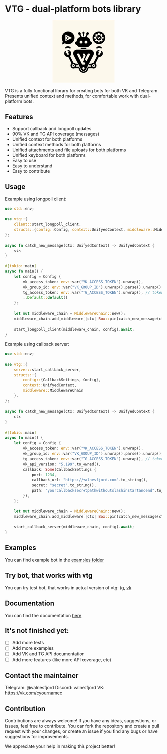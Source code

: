 # VTG - dual-platform bots library

<p align="center">
  <img src="https://github.com/valnesfjord/vtg/raw/HEAD/vtg.jpeg" width="200">
</p>
VTG is a fully functional library for creating bots for both VK and Telegram. Presents unified context and methods, for comfortable work with dual-platform bots.

## Features

-   Support callback and longpoll updates
-   90% VK and TG API coverage (messages)
-   Unified context for both platforms
-   Unified context methods for both platforms
-   Unified attachments and file uploads for both platforms
-   Unified keyboard for both platforms
-   Easy to use
-   Easy to understand
-   Easy to contribute

## Usage

Example using longpoll client:

```rust
use std::env;

use vtg::{
    client::start_longpoll_client,
    structs::{config::Config, context::UnifyedContext, middleware::MiddlewareChain},
};

async fn catch_new_message(ctx: UnifyedContext) -> UnifyedContext {
    ctx
}

#[tokio::main]
async fn main() {
    let config = Config {
        vk_access_token: env::var("VK_ACCESS_TOKEN").unwrap(),
        vk_group_id: env::var("VK_GROUP_ID").unwrap().parse().unwrap(),
        tg_access_token: env::var("TG_ACCESS_TOKEN").unwrap(), // token starts with "bot", like: bot1234567890:ABCDEFGHIJKL
        ..Default::default()
    };

    let mut middleware_chain = MiddlewareChain::new();
    middleware_chain.add_middleware(|ctx| Box::pin(catch_new_message(ctx)));

    start_longpoll_client(middleware_chain, config).await;
}

```

Example using callback server:

```rust
use std::env;

use vtg::{
    server::start_callback_server,
    structs::{
        config::{CallbackSettings, Config},
        context::UnifyedContext,
        middleware::MiddlewareChain,
    },
};

async fn catch_new_message(ctx: UnifyedContext) -> UnifyedContext {
    ctx
}

#[tokio::main]
async fn main() {
    let config = Config {
        vk_access_token: env::var("VK_ACCESS_TOKEN").unwrap(),
        vk_group_id: env::var("VK_GROUP_ID").unwrap().parse().unwrap(),
        tg_access_token: env::var("TG_ACCESS_TOKEN").unwrap(), // token starts with "bot", like: bot1234567890:ABCDEFGHIJKL
        vk_api_version: "5.199".to_owned(),
        callback: Some(CallbackSettings {
            port: 1234,
            callback_url: "https://valnesfjord.com".to_string(),
            secret: "secret".to_string(),
            path: "yourcallbacksecretpathwithoutslashinstartandend".to_string(),
        }),
    };

    let mut middleware_chain = MiddlewareChain::new();
    middleware_chain.add_middleware(|ctx| Box::pin(catch_new_message(ctx)));

    start_callback_server(middleware_chain, config).await;
}
```

## Examples

You can find example bot in the [examples folder](https://github.com/valnesfjord/vtg/tree/master/examples)

## Try bot, that works with vtg

You can try test bot, that works in actual version of vtg: [tg](https://t.me/deformation_bot), [vk](https://vk.me/testdeformation)

## Documentation

You can find the documentation [here](https://docs.rs/vtg)

## It's not finished yet:

-   [ ] Add more tests
-   [ ] Add more examples
-   [ ] Add VK and TG API documentation
-   [ ] Add more features (like more API coverage, etc)

## Contact the maintainer

Telegram: @valnesfjord Discord: valnesfjord VK: https://vk.com/cyournamec

## Contribution

Contributions are always welcome! If you have any ideas, suggestions, or issues, feel free to contribute. You can fork the repository and create a pull request with your changes, or create an issue if you find any bugs or have suggestions for improvements.

We appreciate your help in making this project better!
